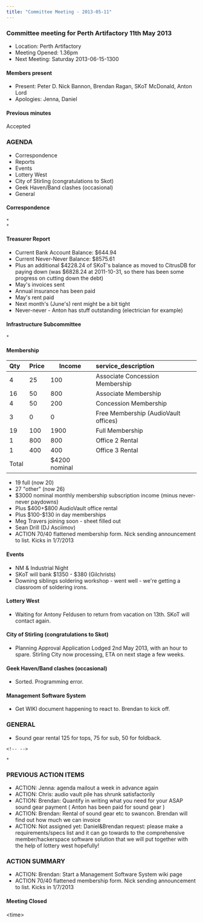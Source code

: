 ```yaml
---
title: "Committee Meeting - 2013-05-11"
---
```

### Committee meeting for Perth Artifactory 11th May 2013

-   Location: Perth Artifactory
-   Meeting Opened: 1.36pm
-   Next Meeting: Saturday 2013-06-15-1300

#### Members present

-   Present: Peter D. Nick Bannon, Brendan Ragan, SKoT McDonald, Anton Lord
-   Apologies: Jenna, Daniel

#### Previous minutes

Accepted

### AGENDA

-   Correspondence
-   Reports
-   Events
-   Lottery West
-   City of Stirling (congratulations to Skot)
-   Geek Haven/Band clashes (occasional)
-   General

#### Correspondence

    * 
    * 

#### Treasurer Report

-   Current Bank Account Balance: \$644.94
-   Current Never-Never Balance: \$8575.61
-   Plus an additional \$4228.24 of SKoT's balance as moved to CitrusDB for paying down (was \$6828.24 at 2011-10-31, so there has been some progress on cutting down the debt)
-   May's invoices sent
-   Annual insurance has been paid
-   May's rent paid
-   Next month's (June's) rent might be a bit tight
-   Never-never - Anton has stuff outstanding (electrician for example)

#### Infrastructure Subcommittee

    * 

#### Membership

| Qty   | Price | Income         | service_description                  |
|:------|:------|----------------|:-------------------------------------|
| 4     | 25    | 100            | Associate Concession Membership      |
| 16    | 50    | 800            | Associate Membership                 |
| 4     | 50    | 200            | Concession Membership                |
| 3     | 0     | 0              | Free Membership (AudioVault offices) |
| 19    | 100   | 1900           | Full Membership                      |
| 1     | 800   | 800            | Office 2 Rental                      |
| 1     | 400   | 400            | Office 3 Rental                      |
| Total |       | \$4200 nominal |                                      |

-   19 full (now 20)
-   27 "other" (now 26)
-   \$3000 nominal monthly membership subscription income (minus never-never paydowns)
-   Plus \$400+\$800 AudioVault office rental
-   Plus \$100-\$130 in day memberships
-   Meg Travers joining soon - sheet filled out
-   Sean Drill (DJ Asciimov)
-   ACTION 70/40 flattened membership form. Nick sending announcement to list. Kicks in 1/7/2013

#### Events

-   NM & Industrial Night
-   SKoT will bank \$1350 - \$380 (Gilchrists)
-   Downing siblings soldering workshop - went well - we're getting a classroom of soldering irons.

#### Lottery West

-   Waiting for Antony Feldusen to return from vacation on 13th. SKoT will contact again.

#### City of Stirling (congratulations to Skot)

-   Planning Approval Application Lodged 2nd May 2013, with an hour to spare. Stirling City now processing, ETA on next stage a few weeks.

#### Geek Haven/Band clashes (occasional)

-   Sorted. Programming error.

#### Management Software System

-   Get WIKI document happening to react to. Brendan to kick off.

### GENERAL

-   Sound gear rental 125 for tops, 75 for sub, 50 for foldback.

```{=html}
<!-- -->
```
    * 

### PREVIOUS ACTION ITEMS

-   ACTION: Jenna: agenda mailout a week in advance again
-   ACTION: Chris: audio vault pile has shrunk satisfactorily
-   ACTION: Brendan: Quantify in writing what you need for your ASAP sound gear payment ( Anton has been paid for sound gear )
-   ACTION: Brendan: Rental of sound gear etc to swancon. Brendan will find out how much we can invoice
-   ACTION: Not assigned yet: Daniel&Brendan request: please make a requirements/specs list and it can go towards to the comprehensive member/hackerspace software solution that we will put together with the help of lottery west hopefully!

### ACTION SUMMARY

-   ACTION: Brendan: Start a Management Software System wiki page
-   ACTION 70/40 flattened membership form. Nick sending announcement to list. Kicks in 1/7/2013

#### Meeting Closed

\<time\>
